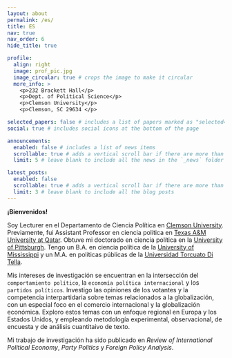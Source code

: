```yaml
---
layout: about
permalink: /es/
title: ES
nav: true
nav_order: 6 
hide_title: true

profile:
  align: right
  image: prof_pic.jpg
  image_circular: true # crops the image to make it circular
  more_info: >
    <p>232 Brackett Hall</p>
    <p>Dept. of Political Science</p>
    <p>Clemson University</p>
    <p>Clemson, SC 29634 </p>

selected_papers: false # includes a list of papers marked as "selected={true}"
social: true # includes social icons at the bottom of the page

announcements:
  enabled: false # includes a list of news items
  scrollable: true # adds a vertical scroll bar if there are more than 3 news items
  limit: 5 # leave blank to include all the news in the `_news` folder

latest_posts:
  enabled: false
  scrollable: true # adds a vertical scroll bar if there are more than 3 new posts items
  limit: 3 # leave blank to include all the blog posts
---
```



**¡Bienvenidos!** 

Soy Lecturer en el Departamento de Ciencia Política en <a href='https://www.clemson.edu/cbshs/departments/political-science/'>Clemson University</a>. Previamente, fui Assistant Professor en ciencia política en <a href='https://www.qatar.tamu.edu/academics/arts-and-sciences/'>Texas A&M University at Qatar</a>. Obtuve mi doctorado en ciencia política en la <a href='https://www.polisci.pitt.edu/'>University of Pittsburgh</a>. Tengo un B.A. en ciencia política de la <a href='https://olemiss.edu/'>University of Mississippi</a> y un M.A. en políticas públicas de la <a href='https://www.utdt.edu/'>Universidad Torcuato Di Tella</a>.

Mis intereses de investigación se encuentran en la intersección del `comportamiento político`, la `economía política internacional` y los `partidos políticos`. Investigo las opiniones de los votantes y la competencia interpartidaria sobre temas relacionados a la globalización, con un especial foco en el comercio internacional y la globalización económica. Exploro estos temas con un enfoque regional en Europa y los Estados Unidos, y empleando metodología experimental, observacional, de encuesta y de análisis cuantitaivo de texto.  

Mi trabajo de investigación ha sido publicado en *Review of International Political Economy*, *Party Politics* y *Foreign Policy Analysis*.  


